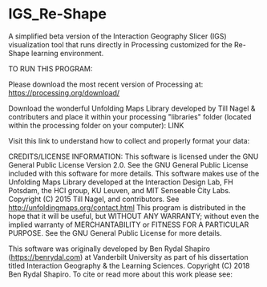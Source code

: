 # IGS_Re-Shape
A simplified beta version of the Interaction Geography Slicer (IGS) visualization tool that runs directly in Processing customized for the Re-Shape learning environment.

TO RUN THIS PROGRAM:

Please download the most recent version of Processing at: https://processing.org/download/

Download the wonderful Unfolding Maps Library developed by Till Nagel & contributers and place it within your processing "libraries" folder (located within the processing folder on your computer): LINK

Visit this link to understand how to collect and properly format your data:

CREDITS/LICENSE INFORMATION: This software is licensed under the GNU General Public License Version 2.0. See the GNU General Public License included with this software for more details. This software makes use of the Unfolding Maps Library developed at the Interaction Design Lab, FH Potsdam, the HCI group, KU Leuven, and MIT Senseable City Labs. Copyright (C) 2015 Till Nagel, and contributors. See http://unfoldingmaps.org/contact.html This program is distributed in the hope that it will be useful, but WITHOUT ANY WARRANTY; without even the implied warranty of MERCHANTABILITY or FITNESS FOR A PARTICULAR PURPOSE. See the GNU General Public License for more details.

This software was originally developed by Ben Rydal Shapiro (https://benrydal.com) at Vanderbilt University as part of his dissertation titled Interaction Geography & the Learning Sciences. Copyright (C) 2018 Ben Rydal Shapiro. To cite or read more about this work please see:
